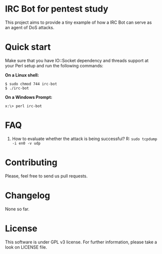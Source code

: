 # IRC Bot for pentest study

This project aims to provide a tiny example of how a IRC Bot can serve as an agent of DoS attacks.

# Quick start

Make sure that you have IO::Socket dependency and threads support at your Perl setup and run the following commands:

**On a Linux shell:**

```
$ sudo chmod 744 irc-bot
$ ./irc-bot
```

**On a Windows Prompt:**

```
x:\> perl irc-bot
```

# FAQ

1. How to evaluate whether the attack is being successful?
R: `sudo tcpdump -i en0 -v udp`

# Contributing

Please, feel free to send us pull requests.

# Changelog

None so far.

# License

This software is under GPL v3 license. For further information, please take a look on LICENSE file.